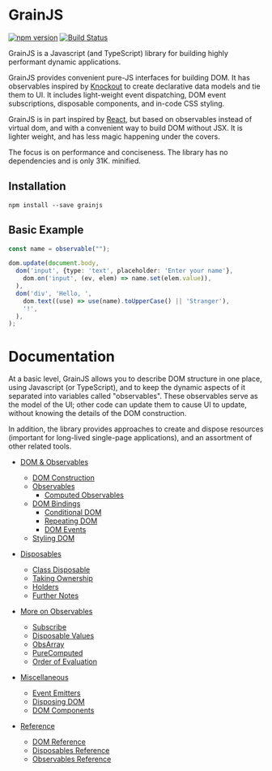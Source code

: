 # GrainJS

[![npm version](https://badge.fury.io/js/grainjs.svg)](https://badge.fury.io/js/grainjs)
[![Build Status](https://travis-ci.org/gristlabs/grainjs.svg?branch=master)](https://travis-ci.org/gristlabs/grainjs)

GrainJS is a Javascript (and TypeScript) library for building highly performant dynamic
applications.

GrainJS provides convenient pure-JS interfaces for building DOM. It has observables inspired by
[Knockout](http://knockoutjs.com/documentation/introduction.html) to create declarative data
models and tie them to UI. It includes light-weight event dispatching, DOM event subscriptions,
disposable components, and in-code CSS styling.

GrainJS is in part inspired by [React](https://reactjs.org/), but based on observables instead of
virtual dom, and with a convenient way to build DOM without JSX. It is lighter weight, and has
less magic happening under the covers.

The focus is on performance and conciseness. The library has no dependencies and is only 31K.
minified.

## Installation

```
npm install --save grainjs
```

## Basic Example

```typescript
const name = observable("");

dom.update(document.body,
  dom('input', {type: 'text', placeholder: 'Enter your name'},
    dom.on('input', (ev, elem) => name.set(elem.value)),
  ),
  dom('div', 'Hello, ',
    dom.text((use) => use(name).toUpperCase() || 'Stranger'),
    '!',
  ),
);
```

# Documentation

At a basic level, GrainJS allows you to describe DOM structure in one place, using Javascript (or
TypeScript), and to keep the dynamic aspects of it separated into variables called "observables".
These observables serve as the model of the UI; other code can update them to cause UI to update,
without knowing the details of the DOM construction.

In addition, the library provides approaches to create and dispose resources (important for
long-lived single-page applications), and an assortment of other related tools.

- [DOM & Observables](docs/basics.md#dom--observables)
  - [DOM Construction](docs/basics.md#dom-construction)
  - [Observables](docs/basics.md#observables)
    - [Computed Observables](docs/basics.md#computed-observables)
  - [DOM Bindings](docs/basics.md#dom-bindings)
    - [Conditional DOM](docs/basics.md#conditional-dom)
    - [Repeating DOM](docs/basics.md#repeating-dom)
    - [DOM Events](docs/basics.md#dom-events)
  - [Styling DOM](docs/basics.md#styling-dom)

- [Disposables](docs/dispose.md#disposables)
  - [Class Disposable](docs/dispose.md#class-disposable)
  - [Taking Ownership](docs/dispose.md#taking-ownership)
  - [Holders](docs/dispose.md#holders)
  - [Further Notes](docs/dispose.md#further-notes)

- [More on Observables](docs/more-observables.md#more-on-observables)
  - [Subscribe](docs/more-observables.md#subscribe)
  - [Disposable Values](docs/more-observables.md#disposable-values)
  - [ObsArray](docs/more-observables.md#obsarray)
  - [PureComputed](docs/more-observables.md#purecomputed)
  - [Order of Evaluation](docs/more-observables.md#order-of-evaluation)

- [Miscellaneous](docs/misc.md)
  - [Event Emitters](docs/misc.md#event-emitters)
  - [Disposing DOM](docs/misc.md#disposing-dom)
  - [DOM Components](docs/misc.md#dom-components)

- [Reference](docs/reference.md)
  - [DOM Reference](docs/reference.md#dom-reference)
  - [Disposables Reference](docs/reference.md#disposables-reference)
  - [Observables Reference](docs/reference.md#observables-reference)

